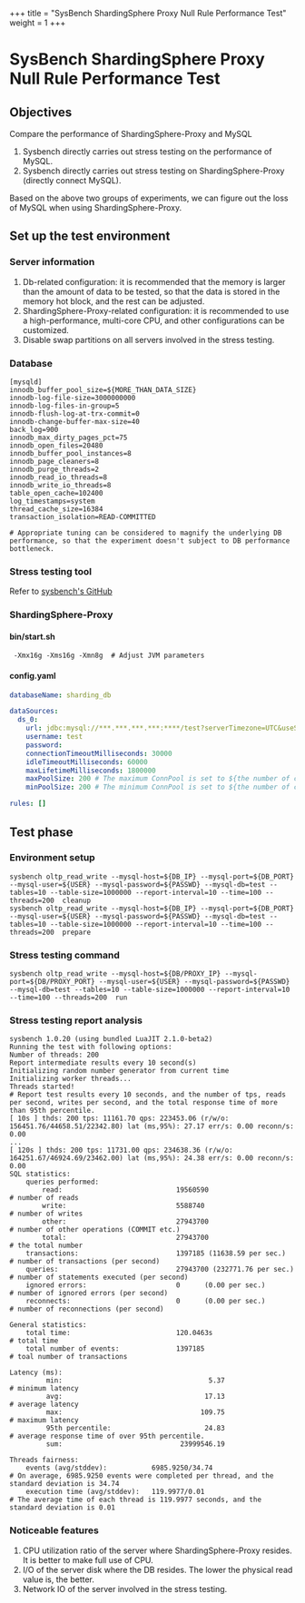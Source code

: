 +++
title = "SysBench ShardingSphere Proxy Null Rule Performance Test"
weight = 1
+++

# SysBench ShardingSphere Proxy Null Rule Performance Test

## Objectives

Compare the performance of ShardingSphere-Proxy and MySQL
1. Sysbench directly carries out stress testing on the performance of MySQL.
2. Sysbench directly carries out stress testing on ShardingSphere-Proxy (directly connect MySQL). 

Based on the above two groups of experiments, we can figure out the loss of MySQL when using ShardingSphere-Proxy.

## Set up the test environment

### Server information

1. Db-related configuration: it is recommended that the memory is larger than the amount of data to be tested, so that the data is stored in the memory hot block, and the rest can be adjusted.
2. ShardingSphere-Proxy-related configuration: it is recommended to use a high-performance, multi-core CPU, and other configurations can be customized.
3. Disable swap partitions on all servers involved in the stress testing.

### Database

```shell
[mysqld]
innodb_buffer_pool_size=${MORE_THAN_DATA_SIZE}
innodb-log-file-size=3000000000
innodb-log-files-in-group=5
innodb-flush-log-at-trx-commit=0
innodb-change-buffer-max-size=40
back_log=900
innodb_max_dirty_pages_pct=75
innodb_open_files=20480
innodb_buffer_pool_instances=8
innodb_page_cleaners=8
innodb_purge_threads=2
innodb_read_io_threads=8
innodb_write_io_threads=8
table_open_cache=102400
log_timestamps=system
thread_cache_size=16384
transaction_isolation=READ-COMMITTED

# Appropriate tuning can be considered to magnify the underlying DB performance, so that the experiment doesn't subject to DB performance bottleneck.

```

### Stress testing tool

Refer to [ sysbench's GitHub ](https://github.com/akopytov/sysbench)

### ShardingSphere-Proxy

#### bin/start.sh

```shell
 -Xmx16g -Xms16g -Xmn8g  # Adjust JVM parameters
```

#### config.yaml

```yaml
databaseName: sharding_db

dataSources:
  ds_0:
    url: jdbc:mysql://***.***.***.***:****/test?serverTimezone=UTC&useSSL=false # Parameters can be adjusted appropriately
    username: test
    password:
    connectionTimeoutMilliseconds: 30000
    idleTimeoutMilliseconds: 60000
    maxLifetimeMilliseconds: 1800000
    maxPoolSize: 200 # The maximum ConnPool is set to ${the number of concurrencies in stress testing}, which is consistent with the number of concurrencies in stress testing to shield the impact of additional connections in the process of stress testing.
    minPoolSize: 200 # The minimum ConnPool is set to ${the number of concurrencies in stress testing}, which is consistent with the number of concurrencies in stress testing to shield the impact of connections initialization in the process of stress testing.

rules: []

```

## Test phase

### Environment setup

```shell
sysbench oltp_read_write --mysql-host=${DB_IP} --mysql-port=${DB_PORT} --mysql-user=${USER} --mysql-password=${PASSWD} --mysql-db=test --tables=10 --table-size=1000000 --report-interval=10 --time=100 --threads=200  cleanup
sysbench oltp_read_write --mysql-host=${DB_IP} --mysql-port=${DB_PORT} --mysql-user=${USER} --mysql-password=${PASSWD} --mysql-db=test --tables=10 --table-size=1000000 --report-interval=10 --time=100 --threads=200  prepare
```

### Stress testing command

```shell
sysbench oltp_read_write --mysql-host=${DB/PROXY_IP} --mysql-port=${DB/PROXY_PORT} --mysql-user=${USER} --mysql-password=${PASSWD} --mysql-db=test --tables=10 --table-size=1000000 --report-interval=10 --time=100 --threads=200  run
```

### Stress testing report analysis

```shell
sysbench 1.0.20 (using bundled LuaJIT 2.1.0-beta2)
Running the test with following options:
Number of threads: 200
Report intermediate results every 10 second(s)
Initializing random number generator from current time
Initializing worker threads...
Threads started!
# Report test results every 10 seconds, and the number of tps, reads per second, writes per second, and the total response time of more than 95th percentile.
[ 10s ] thds: 200 tps: 11161.70 qps: 223453.06 (r/w/o: 156451.76/44658.51/22342.80) lat (ms,95%): 27.17 err/s: 0.00 reconn/s: 0.00
...
[ 120s ] thds: 200 tps: 11731.00 qps: 234638.36 (r/w/o: 164251.67/46924.69/23462.00) lat (ms,95%): 24.38 err/s: 0.00 reconn/s: 0.00
SQL statistics:
    queries performed:
        read:                            19560590                       # number of reads     
        write:                           5588740                        # number of writes
        other:                           27943700                       # number of other operations (COMMIT etc.)
        total:                           27943700                       # the total number
    transactions:                        1397185 (11638.59 per sec.)    # number of transactions (per second)
    queries:                             27943700 (232771.76 per sec.)  # number of statements executed (per second)
    ignored errors:                      0      (0.00 per sec.)         # number of ignored errors (per second)
    reconnects:                          0      (0.00 per sec.)         # number of reconnections (per second)

General statistics:
    total time:                          120.0463s                      # total time
    total number of events:              1397185                        # toal number of transactions

Latency (ms):
         min:                                    5.37                   # minimum latency
         avg:                                   17.13                   # average latency
         max:                                  109.75                   # maximum latency
         95th percentile:                       24.83                   # average response time of over 95th percentile.
         sum:                             23999546.19

Threads fairness:
    events (avg/stddev):           6985.9250/34.74                      # On average, 6985.9250 events were completed per thread, and the standard deviation is 34.74
    execution time (avg/stddev):   119.9977/0.01                        # The average time of each thread is 119.9977 seconds, and the standard deviation is 0.01

```

### Noticeable features

1. CPU utilization ratio of the server where ShardingSphere-Proxy resides. It is better to make full use of CPU.
2. I/O of the server disk where the DB resides. The lower the physical read value is, the better.
3. Network IO of the server involved in the stress testing. 
